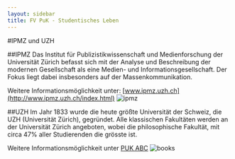 ```yaml
---
layout: sidebar
title: FV PuK - Studentisches Leben
---
```

#IPMZ und UZH

##IPMZ
Das Institut für Publizistikwissenschaft und Medienforschung der Universität Zürich befasst sich mit der Analyse und Beschreibung der modernen Gesellschaft als eine Medien- und Informationsgesellschaft. Der Fokus liegt dabei insbesonders auf der Massenkommunikation.

Weitere Informationsmöglichkeit unter: [www.ipmz.uzh.ch](http://www.ipmz.uzh.ch/index.html)
![ipmz](http://4.bp.blogspot.com/-iXTJ4CWixdQ/Uo-v8xUxj5I/AAAAAAAAIDU/eiXdqgHkNxA/s1600/DSC03485_II.png)

##UZH
Im Jahr 1833 wurde die heute größte Universität der Schweiz, die UZH (Universität Zürich), gegründet.  Alle klassischen Fakultäten werden an der Universität Zürich angeboten, wobei die philosophische Fakultät, mit circa 47% aller Studierenden die grösste ist.

Weitere Informationsmöglichkeit unter [PUK ABC](/abc)
![books](http://2.bp.blogspot.com/-FrSgekNCpzk/Uo-wCTKm1fI/AAAAAAAAID0/CbMmwA6RBMU/s1600/DSC03493_II.png)
